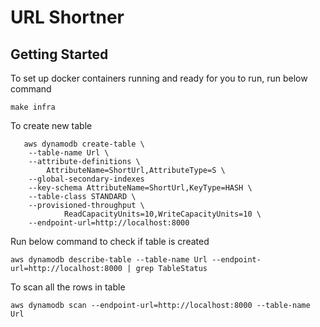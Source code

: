 # URL Shortner


## Getting Started

To set up docker containers running and ready for you to run, run below command

```shell
make infra
```

To create new table
```shell
   aws dynamodb create-table \
    --table-name Url \
    --attribute-definitions \
        AttributeName=ShortUrl,AttributeType=S \
    --global-secondary-indexes
    --key-schema AttributeName=ShortUrl,KeyType=HASH \
    --table-class STANDARD \
    --provisioned-throughput \
            ReadCapacityUnits=10,WriteCapacityUnits=10 \
    --endpoint-url=http://localhost:8000
```

Run below command to check if table is created
```shell
aws dynamodb describe-table --table-name Url --endpoint-url=http://localhost:8000 | grep TableStatus
```

To scan all the rows in table
```shell
aws dynamodb scan --endpoint-url=http://localhost:8000 --table-name Url
```